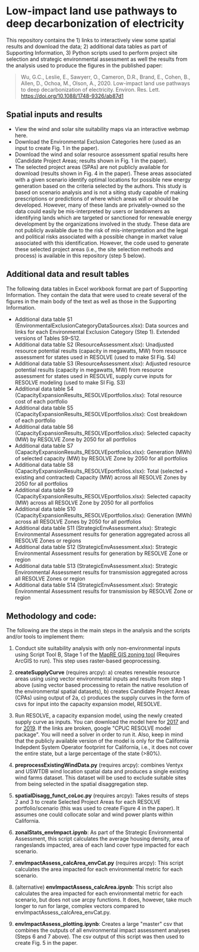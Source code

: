 # Low-impact land use pathways to deep decarbonization of electricity

This repository contains the 1) links to interactively view some spatial results and download the data; 2) additional data tables as part of Supporting Information, 3) Python scripts used to perform project site selection and strategic environmental assessment as well the results from the analysis used to produce the figures in the published paper:

> Wu, G.C., Leslie, E., Sawyerr, O., Cameron, D.R., Brand, E., Cohen, B., Allen, D., Ochoa, M., Olson, A., 2020. Low-impact land use pathways to deep decarbonization of electricity. Environ. Res. Lett. https://doi.org/10.1088/1748-9326/ab87d1

## Spatial inputs and results
- View the wind and solar site suitability maps via an interactive webmap here.
- Download the Environmental Exclusion Categories here (used as an input to create Fig. 1 in the paper). 
- Download the wind and solar resource assessment spatial results here (Candidate Project Areas; results shown in Fig. 1 in the paper). 
- The selected project areas (SPAs) are not publicly available for download (results shown in Fig. 4 in the paper). These areas associated with a given scenario identify optimal locations for possible new energy generation based on the criteria selected by the authors. This study is based on scenario analysis and is not a siting study capable of making prescriptions or predictions of where which areas will or should be developed. However, many of these lands are privately-owned so the data could easily be mis-interpreted by users or landowners as identifying lands which are targeted or sanctioned for renewable energy development by the organizations involved in the study. These data are not publicly available due to the risk of mis-interpretation and the legal and political risks associated with a possible change in market value associated with this identification. However, the code used to generate these selected project areas (i.e., the site selection methods and process) is available in this repository (step 5 below). 

## Additional data and result tables
The following data tables in Excel workbook format are part of Supporting Information. They contain the data that were used to create several of the figures in the main body of the text as well as those in the Supporting Information. 
- Additional data table S1 (EnvironmentalExclusionCategoryDataSources.xlsx): Data sources and links for each Environmental Exclusion Category (Step 1). Extended versions of Tables S9–S12.
- Additional data table S2 (ResourceAssessment.xlsx): Unadjusted resource potential results (capacity in megawatts, MW) from resource assessment for states used in RESOLVE (used to make SI Fig. S4)
- Additional data table S3 (ResourceAssessment.xlsx): Adjusted resource potential results (capacity in megawatts, MW) from resource assessment for states used in RESOLVE, supply curve inputs for RESOLVE modeling (used to make SI Fig. S3)
- Additional data table S4 (CapacityExpansionResults_RESOLVEportfolios.xlsx): Total resource cost of each portfolio
- Additional data table S5 (CapacityExpansionResults_RESOLVEportfolios.xlsx): Cost breakdown of each portfolio
- Additional data table S6 (CapacityExpansionResults_RESOLVEportfolios.xlsx): Selected capacity (MW) by RESOLVE Zone by 2050 for all portfolios
- Additional data table S7 (CapacityExpansionResults_RESOLVEportfolios.xlsx): Generation (MWh) of selected capacity (MW) by RESOLVE Zone by 2050 for all portfolios
- Additional data table S8 (CapacityExpansionResults_RESOLVEportfolios.xlsx): Total (selected + existing and contracted) Capacity (MW) across all RESOLVE Zones by 2050 for all portfolios
- Additional data table S9 (CapacityExpansionResults_RESOLVEportfolios.xlsx): Selected capacity (MW) across all RESOLVE Zone by 2050 for all portfolios
- Additional data table S10 (CapacityExpansionResults_RESOLVEportfolios.xlsx): Generation (MWh) across all RESOLVE Zones by 2050 for all portfolios
- Additional data table S11 (StrategicEnvAssessment.xlsx): Strategic Environmental Assessment results for generation aggregated across all RESOLVE Zones or regions
- Additional data table S12 (StrategicEnvAssessment.xlsx): Strategic Environmental Assessment results for generation by RESOLVE Zone or region
- Additional data table S13 (StrategicEnvAssessment.xlsx): Strategic Environmental Assessment results for transmission aggregated across all RESOLVE Zones or region
- Additional data table S14 (StrategicEnvAssessment.xlsx): Strategic Environmental Assessment results for transmission by RESOLVE Zone or region

## Methodology and code:
The following are the steps in the main steps in the analysis and the scripts and/or tools to implement them:

1. Conduct site suitability analysis with only non-environmental inputs using Script Tool B, Stage 1 of the [MapRE GIS zoning tool](https://mapre.lbl.gov/gis-tools/) (Requires ArcGIS to run). This step uses raster-based geoprocessing.

2. **createSupplyCurve** (requires arcpy): a) creates renewble resource areas using using vector environmental inputs and results from step 1 above (using vector based processing to retain the native resolution of the environmental spatial datasets), b) creates Candidate Project Areas (CPAs) using output of 2a, c) produces the supply curves in the form of csvs for input into the capacity expansion model, RESOLVE. 

3. Run RESOLVE, a capacity expansion model, using the newly created supply curve as inputs. You can download the model here for [2017](https://www.cpuc.ca.gov/irp/prelimresults2017/) and for [2019](https://www.cpuc.ca.gov/General.aspx?id=6442462824). If the links are broken, google "CPUC RESOLVE model package". You will need a solver in order to run it. Also, keep in mind that the publicly available version of the model is only for the California Indepdent System Operator footprint for California, i.e., it does not cover the entire state, but a large percentage of the state (>80%).

4. **preprocessExistingWindData.py** (requires arcpy): combines Ventyx and USWTDB wind location spatial data and produces a single existing wind farms dataset. This dataset will be used to exclude suitable sites from being selected in the spatial disaggregation step.

5. **spatialDisagg_funct_coLoc.py** (requires arcpy): Takes results of steps 2 and 3 to create Selected Project Areas for each RESOLVE portfolio/scenario (this was used to create Figure 4 in the paper). It assumes one could collocate solar and wind power plants within California. 

6. **zonalStats_envImpact.ipynb**: As part of the Strategic Environmental Assessment, this script calculates the average housing density, area of rangeslands impacted, area of each land cover type impacted for each scenario. 

7. **envImpactAssess_calcArea_envCat.py** (requires arcpy): This script calculates the area impacted for each environmental metric for each scenario. 

7. (alternative) **envImpactAssess_calcArea.ipynb**: This script also calculates the area impacted for each environmental metric for each scenario, but does not use arcpy functions. It does, however, take much longer to run for large, complex vectors compared to envImpactAssess_calcArea_envCat.py.

8. **envImpactAssess_plotting.ipynb**: Creates a large "master" csv that combines the outputs of all environmental impact assessment analyses (Steps 6 and 7 above). The csv output of this script was then used to create Fig. 5 in the paper. 
